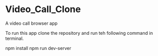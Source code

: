 # Video_Call_Clone
A video call browser app

To run this app clone the repository and run teh following command in terminal.

npm install
npm run dev-server
